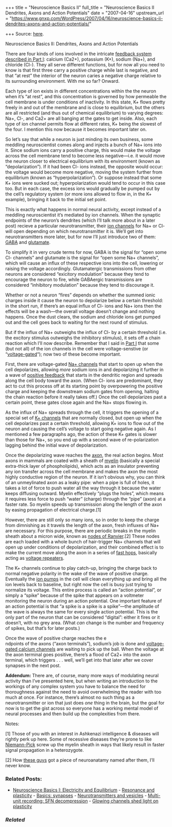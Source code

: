 +++
title = "Neuroscience Basics II"
full_title = "Neuroscience Basics II Dendrites, Axons and Action Potentials"
date = "2007-04-16"
upstream_url = "https://www.gnxp.com/WordPress/2007/04/16/neuroscience-basics-ii-dendrites-axons-and-action-potentials/"

+++
Source: [here](https://www.gnxp.com/WordPress/2007/04/16/neuroscience-basics-ii-dendrites-axons-and-action-potentials/).

Neuroscience Basics II: Dendrites, Axons and Action Potentials

There are four kinds of ions involved in the intricate [feedback system described in Part I](https://www.gnxp.com/blog/2007/04/neuroscience-basics-i-electricity-and.php): calcium (Ca2+), potassium (K+), sodium (Na+), and chloride (Cl-). They all serve different functions, but for now all you need to know is that first three carry a positive charge while last is negative, and that “at rest” the interior of the neuron caries a negative charge relative to its surrounding environment. With me so far? Onward.

Each type of ion exists in different concentrations within the the neuron when it’s “at rest”, and this concentration is governed by how permeable the cell membrane is under conditions of inactivity. In this state, K+ flows pretty freely in and out of the membrane and is close to equlibrium, but the others are all restricted (and thus out of chemical equilibrium) to varying degrees: Na+, Cl-, and Ca2+ are all banging at the gates to get inside. Also, each type of ion channel permits flow at different rates, K+ being the slowest of the four. I mention this now because it becomes important later on.

So let’s say that while a neuron is just minding its own business, some meddling neuroscientist comes along and injects a bunch of Na+ ions into it. Since sodium ions carry a positive charge, this would make the voltage across the cell membrane tend to become less negative—i.e. it would move the neuron closer to electrical equilibrium with its environment (known as “depolarization”). If it had been Cl- ions instead, the opposite would occur: the voltage would become more negative, moving the system further from equilibrium (known as “hyperpolarization”). Or suppose instead that some K+ ions were sucked out; hyperpolarization would tend to occur in this case too. But in each case, the excess ions would gradually be pumped out by the cell’s regulatory system (or more ions allowed to flow in, in the K+ example), bringing it back to the initial set point.

This is exactly what happens in normal neural activity, except instead of a meddling neuroscientist it’s mediated by ion channels. When the synaptic endpoints of the neuron’s dendrites (which I’ll talk more about in a later post) recieve a particular neurotransmitter, their [ion channels](https://en.wikipedia.org/wiki/Ion_channel) for Na+ or Cl- will open depending on which neurotransmitter it is. We’ll get into neurotransmitters more later, but for now I’ll just introduce two of them: [GABA](https://en.wikipedia.org/wiki/Gamma-aminobutyric_acid) and [glutamate](https://en.wikipedia.org/wiki/Glutamic_acid).

To simplify it in very crude terms for now, GABA is the signal for “open some Cl- channels” and glutamate is the signal for “open some Na+ channels”, which will cause an influx of these respective ions into the cell, lowering or raising the voltage accordingly. Glutamatergic transmissions from other neurons are considered “exicitory modulation” because they tend to encourage the neuron to fire, while GABAergic transmissions are considered “inhibitory modulation” because they tend to discourage it.

Whether or not a neuron “fires” depends on whether the summed ionic charges inside it cause the neuron to depolarize below a certain threshold: in the short run, if there’s an equal influx of Cl- ions and Na+ ions then the effects will be a wash—the overall voltage doesn’t change and nothing happens. Once the dust clears, the sodium and chloride ions get pumped out and the cell goes back to waiting for the next round of stimulus.

But if the influx of Na+ outweighs the influx of Cl- by a certain threshold (i.e. the excitory stimulus outweighs the inhibitory stimulus), it sets off a chain reaction which I’ll now describe. Remember that I said in [Part I](https://www.gnxp.com/blog/2007/04/neuroscience-basics-i-electricity-and.php) that some (but not all) of the ion channels in the cell were voltage-senstive (or “[voltage-gated](https://en.wikipedia.org/wiki/Voltage-gated_ion_channel)“); now two of these become important.

First, there are voltage-gated [Na+ channels](https://en.wikipedia.org/wiki/Sodium_ion_channel) that start to open up when the cell depolarizes, allowing *more* sodium ions in and depolarizing it further in a wave of [positive feedback](https://en.wikipedia.org/wiki/Positive_feedback) that starts in the dendritic region and spreads along the cell body toward the axon. (When Cl- ions are predominant, they act to cut this process off at its starting point by overpowering the positive charge and keeping the downstream sodium gates from opening, halting the chain reaction before it really takes off.) Once the cell depolarizes past a certain point, these gates close again and the Na+ stops flowing in.

As the influx of Na+ spreads through the cell, it triggers the opening of a special set of [K+ channels](https://en.wikipedia.org/wiki/Voltage-gated_potassium_channel) that are normally closed, but open up when the cell depolarizes past a certain threshold, allowing K+ ions to flow out of the neuron and causing the cell’s voltage to start going negative again. As I mentioned a few paragraphs ago, the action of these K+ gates is slower than those for Na+, so you end up with a second wave of re-polarization lagging behind the initial wave of depolarization.

Once the depolarizing wave reaches the [axon](https://en.wikipedia.org/wiki/Axon), the real action begins. Most axons in mammals are coated with a sheath of [myelin](https://en.wikipedia.org/wiki/Myelin) (basically a special extra-thick layer of phospholipids), which acts as an insulator preventing any ion transfer across the cell membrane and makes the axon the most highly conductive region of the neuron. If it isn’t obvious why, you can think of an unmeylinated axon as a leaky pipe: when a pipe is full of holes, it takes a lot of force to push water all the way through it because the water keeps diffusing outward. Myelin effectively “plugs the holes”, which means it requires less force to push “water” (charge) through the “pipe” (axon) at a faster rate. So myelin speeds up transmission along the length of the axon by easing propagation of electrical charge.\[1\]

However, there are still only so many ions, so in order to keep the charge from dimnishing as it travels the length of the axon, fresh influxes of Na+ are necessary. For this purpose, there are periodic breaks in the myelin sheath about a micron wide, known as [nodes of Ranvier](https://en.wikipedia.org/wiki/Node_of_Ranvier).\[2\] These nodes are each loaded with a whole bunch of hair-trigger Na+ channels that will open up under conditions of depolarization, and their combined effect is to make the current move along the axon in a series of [fast hops](https://en.wikipedia.org/wiki/Saltatory_conduction), basically acting as [voltage repeaters](https://en.wikipedia.org/wiki/Repeater).

The K+ channels continue to play catch-up, bringing the charge back to normal negative polarity in the wake of the wave of positive charge. Eventually the [ion pumps](https://en.wikipedia.org/wiki/Ion_transporter) in the cell will clean everything up and bring all the ion levels back to baseline, but right now the cell is busy just trying to normalize its voltage. This entire process is called an “action potential”, or simply a “spike” because of the spike that appears on a voltmeter monitoring the neuron during an action potential. One important feature of an action potential is that “a spike is a spike is a spike”—the amplitude of the wave is always the same for every single action potential. This is the only part of the neuron that can be considered “digital”: either it fires or it doesn’t, with no grey area. (What *can* change is the number and frequency of spikes, but that’s for later posts.)

Once the wave of positive charge reaches the e  
ndpoints of the axons (“axon terminals”), sodium’s job is done and [voltage-gated calcium channels](https://en.wikipedia.org/wiki/Voltage-gated_calcium_channel) are waiting to pick up the ball. When the voltage at the axon terminal goes positive, there’s a flood of Ca2+ into the axon terminal, which triggers . . . well, we’ll get into that later after we cover synapses in the next post.

**Addendum:** There are, of course, many more ways of modulating neural activity than I’ve presented here, but when writing an introduction to the workings of any complex system you have to balance the need for thoroughness against the need to avoid overwhelming the reader with too much at once. For instance, there’s almost no such thing as a neurotransmitter or ion that just does *one* thing in the brain, but the goal for now is to get the gist across so everyone has a working mental model of neural processes and then build up the complexities from there.

Notes:

\[1\] Those of you with an interest in Ashkenazi intelligence & diseases will rightly perk up here. Some of recessive diseases they’re prone to like [Niemann-Pick](https://en.wikipedia.org/wiki/Niemann-Pick_disease) screw up the myelin sheath in ways that likely result in faster signal propagation in a heterozygote.

\[2\] How [these guys](http://www.nodesofranvier.com/) got a piece of neuroanatamy named after them, I’ll never know.

### Related Posts:

- [Neuroscience Basics I: Electricity and
  Equilibrium](https://www.gnxp.com/WordPress/2007/04/07/neuroscience-basics-i-electricity-and-equilibrium/) - [Resonance and
  plasticity](https://www.gnxp.com/WordPress/2008/02/07/resonance-and-plasticity/) - [Basics:
  synapses](https://www.gnxp.com/WordPress/2006/11/16/basics-synapses/) - [Neurotransmitters and
  vesicles](https://www.gnxp.com/WordPress/2006/11/22/neurotransmitters-and-vesicles/) - [Multi-unit recording: SFN
  decompression](https://www.gnxp.com/WordPress/2006/10/17/multi-unit-recording-sfn-decompression/) - [Glowing channels shed light on
  plasticity](https://www.gnxp.com/WordPress/2006/10/05/glowing-channels-shed-light-on-plasticity/)

### *Related*

[](https://www.addtoany.com/add_to/facebook?linkurl=https%3A%2F%2Fwww.gnxp.com%2FWordPress%2F2007%2F04%2F16%2Fneuroscience-basics-ii-dendrites-axons-and-action-potentials%2F&linkname=Neuroscience%20Basics%20II%3A%20Dendrites%2C%20Axons%20and%20Action%20Potentials "Facebook")[](https://www.addtoany.com/add_to/twitter?linkurl=https%3A%2F%2Fwww.gnxp.com%2FWordPress%2F2007%2F04%2F16%2Fneuroscience-basics-ii-dendrites-axons-and-action-potentials%2F&linkname=Neuroscience%20Basics%20II%3A%20Dendrites%2C%20Axons%20and%20Action%20Potentials "Twitter")[](https://www.addtoany.com/add_to/email?linkurl=https%3A%2F%2Fwww.gnxp.com%2FWordPress%2F2007%2F04%2F16%2Fneuroscience-basics-ii-dendrites-axons-and-action-potentials%2F&linkname=Neuroscience%20Basics%20II%3A%20Dendrites%2C%20Axons%20and%20Action%20Potentials "Email")[](https://www.addtoany.com/share)
